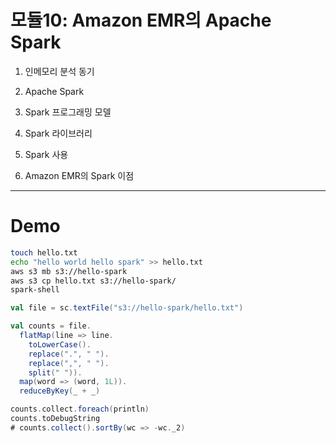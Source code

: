 # 모듈10: Amazon EMR의 Apache Spark

1. 인메모리 분석 동기

2. Apache Spark

3. Spark 프로그래밍 모델

4. Spark 라이브러리

5. Spark 사용

6. Amazon EMR의 Spark 이점

--- 

# Demo


```bash
touch hello.txt
echo "hello world hello spark" >> hello.txt
aws s3 mb s3://hello-spark
aws s3 cp hello.txt s3://hello-spark/
spark-shell
```

```scala
val file = sc.textFile("s3://hello-spark/hello.txt")

val counts = file.
  flatMap(line => line.
    toLowerCase().
    replace(".", " ").
    replace(",", " ").
    split(" ")).
  map(word => (word, 1L)).
  reduceByKey(_ + _)

counts.collect.foreach(println)
counts.toDebugString
# counts.collect().sortBy(wc => -wc._2)
```